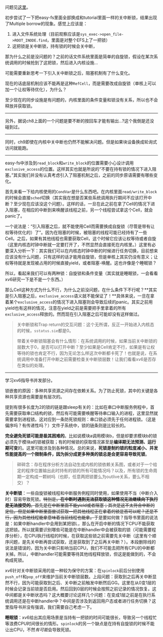 问题见[这里](https://github.com/rcore-os/rCore-Tutorial-v3/issues/104)。

初步尝试了一下把easy-fs里面全部换成和tutorial里面一样的关中断锁，结果出现了Multiple borrow的现象。感觉上应该是：

1. 进入文件系统处理（目前观察应该是`sys_exec->open_file->ROOT_INODE.find`，里面是对整个EFS上了一把锁）
2. 这把锁是关中断锁，持有锁的时候会关中断，

那为什么之前是没问题的？之前的话文件系统里面是简单的自旋锁，假设在某次系统调用的时候抢到了这把锁，然后进入内核设施...

可能需要重新思考一下引入关中断锁之后，阻塞机制有了什么变化。

现在的话底层机制应该不能再是这种`RefCell`，而是需要改成自旋锁（单核上可以加一个让权等待优化），为什么？

至少现在的同步设施是有问题的，内核里面的条件变量和锁没有关系，所以也不会释放并获取锁。

---

另外，据说ch8上面的一个问题是要不断的按回车才能有输出...?这个我倒是还没碰到过。

---

同时，ch9即使在内核中关中断也仍然不能解决问题。但是如果块设备换成轮询式访问就能跑。

---

easy-fs中涉及到`read_block`和`write_block`的位置需要小心设计调用`exclusive_access`的位置。这样其实也就是所说的“不要在持有锁的情况下进入阻塞。”其实我们并没有认真考虑引入了阻塞机制之后，之前的同步原语需要有哪些变化。

首先来看一下给内核使用的`CondVar`是什么东西吧。在内核里面`read/write_block`的时候会直接`sched`切换（其实我在想是否某些系统调用执行期间不应该打开中断？至少现在应该没这个问题）。这样的话，一旦在此之前在拿了Cell的情况下进入阻塞，在相应的中断到来唤醒该线程之前，另一个线程尝试拿这个Cell，就会panic了。

一个说法是：“引入阻塞之后，就不能使用Cell而需要换成自旋锁（尽管是带有让权等待优化的）了”。因为在阻塞的时候，被阻塞的线程可能已经持有了一些Cell。之后，如果有其他线程也需要获取Cell，这个时候它应该让权等待或者自旋（这里内核态时钟中断就一定要打开了，不然显然会直接死在内核里。）这里有必要深入分析一下：其实我们可以在内核态时钟中断的时候进行任务切换，目前想来应该没有什么问题，只有这样的话才能用自旋锁，但是单核上其实仍没有意义；让权等待就是发现被占用的时候直接yield，或者阻塞-唤醒。这也许像是个睡眠锁？

所以，看起来我们可以有两种锁：自旋锁和条件变量（其实就是睡眠锁，一会看看xv6研究一下是不是一个东西。）

那么Cell这种方式为什么不行，为什么之前没问题，在什么条件下不行呢？**其实是引入阻塞之后，`exclusive_access`语义就不能保证了！**具体来说，一旦在拿着某个`exclusive_access`的情况下进入阻塞则会导致后续的panic。其实之前用yield也有这样的情况，注意在yield之前是需要把手里拿着的所有`exclusive_access`释放的。然而现在引入阻塞之后可能却没有这样做过。

> 关中断锁和Trap return的交互问题：这个无所谓，反正一开始进入内核态的时候，`sstatus.sie`都是0。
>
> 带着关中断锁阻塞会有什么情形：在系统调用的时候，如果当前关中断锁的层数大于0，是否可以打开中断？至少如果是Cell肯定不行，如果是有让权等待的锁也肯定不行，因为无论怎么样这次中断都卡死了！也就是说，在系统调用中准备打开中断之前需要检查关中断锁层数！让我们看看xv6是否存在类似的处理。

---

学习xv6指导书并发部分。

锁嵌套的原因：多种共享资源之间存在依赖关系。为了防止死锁，其中的关键是各种共享资源也需要是有层次的。

提到有很多长度为2的锁的链是跟sleep有关的：比如在串口中断服务例程中，首先需要获取串口结构的锁，然后有可能需要唤醒等待串口输入的进程，这里显然就需要拿到进程锁。这对应到一条防死锁规则：串口锁必须先于任何进程锁。（这是偏序吗？有传递性吗？）文件子系统中，锁的链条则是比较长的。

**完全避免死锁可能是极其困难的**。比如说模块a调用模块b，但是却要求模块b的锁必须先于模块a的锁被获取；有的时候锁的获取情况甚至是**编译期无法预测、运行期可变**的。这里可能涉及到各种情况。总的来说，**死锁是制约锁的粒度减小、并发性能提高的一个限制条件，因为拆分成更多种类的锁总是会更容易导致死锁**。

> 碎碎念：存在程序分析方法自动生成内核的锁依赖关系图，或者对于一个给定的程序位置输出此时持有的锁的所有可能情况吗？以及，所有锁的生命周期一定构成一颗树吗（也即，任意两把锁要么为outlive关系，要么不相交）？

**关中断锁**：一些自旋锁被线程和中断服务例程同时使用，如果使用不当（中断介入时）容易导致死锁。~~特别是，**在中断时遇到无法获取锁这种情况无法继续向下执行是无法接受的**。首先是在中断里面不能yield或者阻塞；其次是这不太符合中断的定位。但是如果中断里面尝试获取一把其他线程正在拿着的锁是否可以呢？还是不行，因为其他线程能拿意味着当前线程也能拿。~~于是要如何做？指导书里面的说法是：如果中断handler中会用到某把锁L，那么在开启中断的情况下CPU不能获取这把锁。所以就需要识别哪些可能是在中断handler中会被获取的锁（可能需要程序分析），在CPU执行线程的时候，在获取这些锁之前需要先关中断（这里有个顺序问题，是先关中断再尝试获取，还是获取到了之后再关中断？）。本段删除线的说法是错误的，因为关中断只影响当前CPU，我们不可能去把所有CPU的中断都关掉。所以，中断handler可能需要等待其他线程释放锁，但这是能做到的，不会构成死锁。

xv6针对关中断锁采用的是一种较为保守的方案：在`spinlock`前后分别使用`push_off`和`pop_off`来维护当前关中断锁层数。上段问题：获取到之后再关中断显然不行，因为可能获取到之后、关中断之前触发中断然后GG。这里在从0变1层的时候会记录当前锁是否启用。然后回到0层的时候会按照之前记录的情况恢复。这中间都是关中断状态吗？这大概要讨论这样几个问题：在变成1层之前是在执行系统调用还是在中断handler中？中间是否涉及到返回用户态或者进行任务切换？这里指导书并没有强调，我们需要自己考虑一下。

**睡眠锁**：xv6给出其应用场景是当持有一把锁的时间可能很长，导致另一个线程忙等浪费CPU时间很长的情形。`spinlock`的另一个缺点是在持有自旋锁的时候不能让出CPU，不然*有可能*会导致死锁。